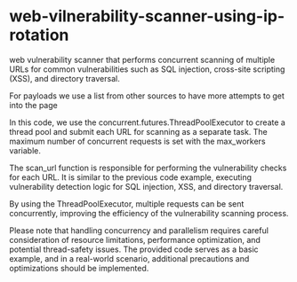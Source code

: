 # web-vilnerability-scanner-using-ip-rotation
 web vulnerability scanner that performs concurrent scanning of multiple URLs for common vulnerabilities such as SQL injection, cross-site scripting (XSS), and directory traversal.

 For payloads we use a list from other sources to have more attempts to get into the page

 In this code, we use the concurrent.futures.ThreadPoolExecutor to create a thread pool and submit each URL for scanning as a separate task. The maximum number of concurrent requests is set with the max_workers variable.

The scan_url function is responsible for performing the vulnerability checks for each URL. It is similar to the previous code example, executing vulnerability detection logic for SQL injection, XSS, and directory traversal.

By using the ThreadPoolExecutor, multiple requests can be sent concurrently, improving the efficiency of the vulnerability scanning process.

Please note that handling concurrency and parallelism requires careful consideration of resource limitations, performance optimization, and potential thread-safety issues. The provided code serves as a basic example, and in a real-world scenario, additional precautions and optimizations should be implemented.
